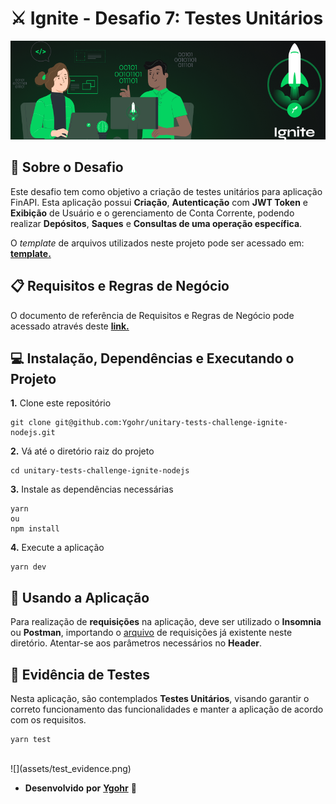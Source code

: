 # ⚔️ Ignite - Desafio 7: Testes Unitários
![](assets/capa_ignite.png)
<br>

## :pushpin: Sobre o Desafio
Este desafio tem como objetivo a criação de  testes unitários para aplicação FinAPI.
Esta aplicação possui **Criação**, **Autenticação** com **JWT Token** e **Exibição** de Usuário e o gerenciamento de Conta Corrente, podendo realizar **Depósitos**, **Saques** e **Consultas de uma operação específica**.

O _template_ de arquivos utilizados neste projeto pode ser acessado em: [**template.**](https://github.com/rocketseat-education/ignite-template-tests-challenge)

## 📋 Requisitos e Regras de Negócio
O documento de referência de Requisitos e Regras de Negócio pode acessado através deste [**link.**](https://www.notion.so/Requisitos-e-Regras-de-Neg-cio-Testes-Unit-rios-M-dulo-4-Desafio-1-Ignite-076b666d1a064a3cbe6042eeb2f52c04)

## 💻 Instalação, Dependências e Executando o Projeto
**1.** Clone este repositório
```
git clone git@github.com:Ygohr/unitary-tests-challenge-ignite-nodejs.git
```
**2.** Vá até o diretório raiz do projeto
```
cd unitary-tests-challenge-ignite-nodejs
```
**3.** Instale as dependências necessárias
```
yarn
ou
npm install
```
**4.** Execute a aplicação
```
yarn dev
```

## :floppy_disk: Usando a Aplicação
Para realização de **requisições** na aplicação, deve ser utilizado o **Insomnia** ou **Postman**, importando o [arquivo](insomnia_requests) de requisições já existente neste diretório.
Atentar-se aos parâmetros necessários no **Header**.

## :syringe: Evidência de Testes
Nesta aplicação, são contemplados **Testes Unitários**, visando garantir o correto funcionamento das funcionalidades e manter a aplicação de acordo com os requisitos. <br/>
```
yarn test
```
<br />
![](assets/test_evidence.png)

- **Desenvolvido** **por** [**Ygohr**](https://www.linkedin.com/in/ygohr-medeiros-28451b14a/) 🤖
